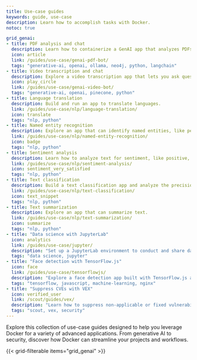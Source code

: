 ```yaml
---
title: Use-case guides
keywords: guide, use-case
description: Learn how to accomplish tasks with Docker.
notoc: true

grid_genai:
- title: PDF analysis and chat
  description: Learn how to containerize a GenAI app that analyzes PDFs.
  icon: article
  link: /guides/use-case/genai-pdf-bot/
  tags: "generative-ai, openai, ollama, neo4j, python, langchain"
- title: Video transcription and chat
  description: Explore a video transcription app that lets you ask questions about videos.
  icon: play_circle
  link: /guides/use-case/genai-video-bot/
  tags: "generative-ai, openai, pinecone, python"
- title: Language translation
  description: Build and run an app to translate languages.
  link: /guides/use-case/nlp/language-translation/
  icon: translate
  tags: "nlp, python"
- title: Named entity recognition
  description: Explore an app that can identify named entities, like people, organizations, or locations.
  link: /guides/use-case/nlp/named-entity-recognition/
  icon: badge
  tags: "nlp, python"
- title: Sentiment analysis
  description: Learn how to analyze text for sentiment, like positive, negative, or neutral.
  link: /guides/use-case/nlp/sentiment-analysis/
  icon: sentiment_very_satisfied
  tags: "nlp, python"
- title: Text classification
  description: Build a text classification app and analyze the precision of your model.
  link: /guides/use-case/nlp/text-classification/
  icon: text_snippet
  tags: "nlp, python"
- title: Text summarization
  description: Explore an app that can summarize text.
  link: /guides/use-case/nlp/text-summarization/
  icon: summarize
  tags: "nlp, python"
- title: "Data science with JupyterLab"
  icon: analytics
  link: /guides/use-case/jupyter/
  description: "Set up a JupyterLab environment to conduct and share data science research, making your projects more reproducible and scalable."
  tags: "data science, jupyter"
- title: "Face detection with TensorFlow.js"
  icon: face
  link: /guides/use-case/tensorflowjs/
  description: "Explore a face detection app built with TensorFlow.js and Docker."
  tags: "tensorflow, javascript, machine-learning, nginx"
- title: "Suppress CVEs with VEX"
  icon: verified_user
  link: /scout/guides/vex/
  description: "Learn how to suppress non-applicable or fixed vulnerabilities found in your images."
  tags: "scout, vex, security"
---
```


Explore this collection of use-case guides designed to help you leverage Docker
for a variety of advanced applications. From generative AI to security, discover
how Docker can streamline your projects and workflows.


{{< grid-filterable items="grid_genai" >}}
